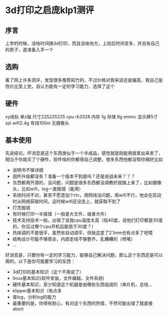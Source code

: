 # 3d打印之启庞klp1测评


## 序言
上学的时候，没啥时间搞3d打印，而且没啥地方，上班后时间变多，并且有自己的房子，遂准备入手一个

## 选购
看了网上许多测评，发现很多推荐拓竹的，不过价格对我来说还是偏高，我自己是性价比至上党，自认为能有一定的学习能力，选择了这个


## 硬件
xy线轨
单z轴
尺寸225*225*225
cpu rk3328
内存 1g 
存储 8g emmc
显示屏5寸spi
wifi2.4g
有线100m
无摄像头


## 基本使用
先说结论。坏消息是这个东西类似于一个半成品，感觉就是刚能用就拿出来卖了，相当于你就买了个硬件，软件啥的你都得自己调整，很多东西他都没帮你搞好比如
+ 说明书不够详细
+ 固件升级都没有？准备一个版本干到底吗？还是说战未来？？？
+ 东西都用开源的，没问题，问题是很多东西都没调教好就搞上来了，比如摄像头，比如wifi，log一直报错（能用）
+ 系统时间不对，甚至不愿意加个rtc，用网线没问题，用wifi不行，他会在启动时从网络获取时间，这时候wifi还没连上，就获取不到了
+ 打完报错
+ 有时候打印一半报错（一般是大文件，或者大件）
+ 技术支持技术一般，出错了说我cpu温度太高（指40度，说他们打印都是30度的，你见过哪个cpu开机后能低于30度？）
+ 热床调的不是很平，虽然有自动调平，但我这差了2.1mm也有点多了吧喂
+ 结构设计可能不够周全，内部走线不够整齐，乱糟糟的（喷嘴）
+ ...

好消息是，只要你有一定的学习能力，能够自己解决问题，那么这个东西还是可以用的，以下是你可能要学习的东西：
+ 3d打印的基本知识（这个不用说了）
+ linux基本知识(软件安装，文件编辑，文件系统)
+ 硬件基本知识，至少知道这个机器是由哪些东西组成的（单片机，总线...
+ klipper基本知识（有点多
+ 查log，分析log的能力
+ 最重要的是，你得有耐心，有对这个东西的热情，不然可能出错了就直接abort
